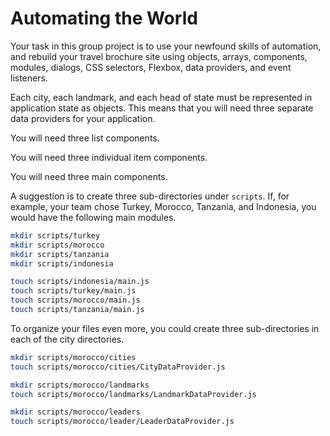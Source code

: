 # Automating the World

Your task in this group project is to use your newfound skills of automation, and rebuild your travel brochure site using objects, arrays, components, modules, dialogs, CSS selectors, Flexbox, data providers, and event listeners.

Each city, each landmark, and each head of state must be represented in application state as objects. This means that you will need three separate data providers for your application.

You will need three list components.

You will need three individual item components.

You will need three main components.

A suggestion is to create three sub-directories under `scripts`. If, for example, your team chose Turkey, Morocco, Tanzania, and Indonesia, you would have the following main modules.

```sh
mkdir scripts/turkey
mkdir scripts/morocco
mkdir scripts/tanzania
mkdir scripts/indonesia

touch scripts/indonesia/main.js
touch scripts/turkey/main.js
touch scripts/morocco/main.js
touch scripts/tanzania/main.js
```

To organize your files even more, you could create three sub-directories in each of the city directories.

```sh
mkdir scripts/morocco/cities
touch scripts/morocco/cities/CityDataProvider.js

mkdir scripts/morocco/landmarks
touch scripts/morocco/landmarks/LandmarkDataProvider.js

mkdir scripts/morocco/leaders
touch scripts/morocco/leader/LeaderDataProvider.js
```